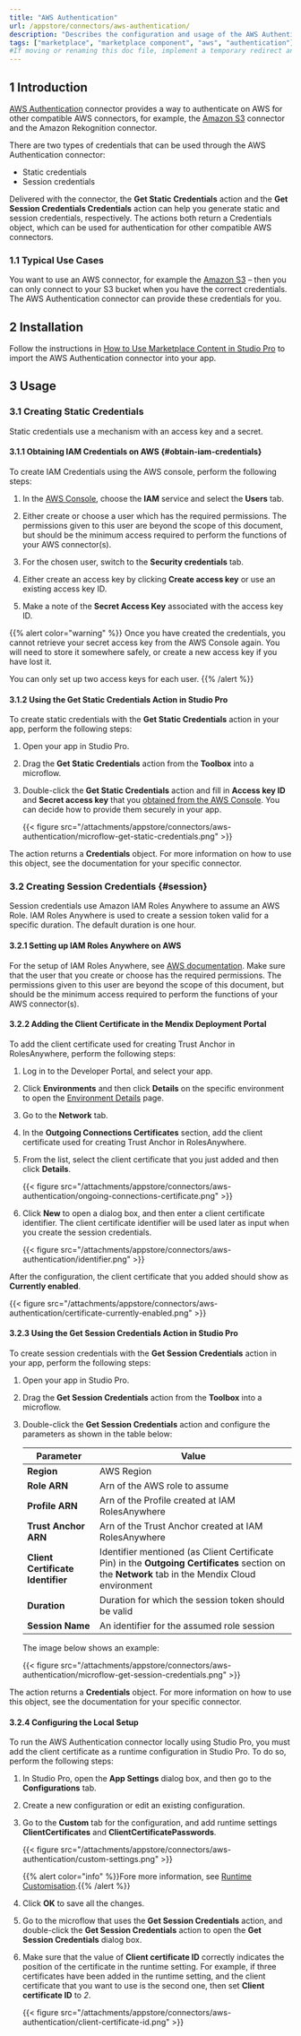 ```yaml
---
title: "AWS Authentication"
url: /appstore/connectors/aws-authentication/
description: "Describes the configuration and usage of the AWS Authentication connector from the Mendix Marketplace. This is required to authenticate AWS connectors such as the Amazon S3 connector."
tags: ["marketplace", "marketplace component", "aws", "authentication"]
#If moving or renaming this doc file, implement a temporary redirect and let the respective team know they should update the URL in the product. See Mapping to Products for more details. 
---
```


## 1 Introduction

[AWS Authentication](https://marketplace.mendix.com/link/component/120333) connector provides a way to authenticate on AWS for other compatible AWS connectors, for example, the [Amazon S3](/appstore/connectors/aws-s3-connector/) connector and the Amazon Rekognition connector.

There are two types of credentials that can be used through the AWS Authentication connector:

- Static credentials
- Session credentials

Delivered with the connector, the **Get Static Credentials** action and the **Get Session Credentials Credentials** action can help you generate static and session credentials, respectively. The actions both return a Credentials object, which can be used for authentication for other compatible AWS connectors.

### 1.1 Typical Use Cases

You want to use an AWS connector, for example the [Amazon S3](/appstore/connectors/aws-s3-connector/) – then you can only connect to your S3 bucket when you have the correct credentials. The AWS Authentication connector can provide these credentials for you.

## 2 Installation

Follow the instructions in [How to Use Marketplace Content in Studio Pro](/appstore/general/app-store-content/) to import the AWS Authentication connector into your app.

## 3 Usage

### 3.1 Creating Static Credentials

Static credentials use a mechanism with an access key and a secret.

#### 3.1.1 Obtaining IAM Credentials on AWS {#obtain-iam-credentials}

To create IAM Credentials using the AWS console, perform the following steps:

1. In the [AWS Console](https://console.aws.amazon.com/console/home), choose the **IAM** service and select the **Users** tab.

2. Either create or choose a user which has the required permissions. The permissions given to this user are beyond the scope of this document, but should be the minimum access required to perform the functions of your AWS connector(s).

3. For the chosen user, switch to the **Security credentials** tab.

4. Either create an access key by clicking **Create access key** or use an existing access key ID.

5. Make a note of the **Secret Access Key** associated with the access key ID.


{{% alert color="warning" %}}
Once you have created the credentials, you cannot retrieve your secret access key from the AWS Console again. You will need to store it somewhere safely, or create a new access key if you have lost it.

You can only set up two access keys for each user.
{{% /alert %}}

#### 3.1.2 Using the Get Static Credentials Action in Studio Pro

To create static credentials with the **Get Static Credentials** action in your app, perform the following steps:

1. Open your app in Studio Pro.
2. Drag the **Get Static Credentials** action from the **Toolbox** into a microflow.
3. Double-click the **Get Static Credentials** action and fill in **Access key ID** and **Secret access key** that you [obtained from the AWS Console](#obtain-iam-credentials). You can decide how to provide them securely in your app.

   {{< figure src="/attachments/appstore/connectors/aws-authentication/microflow-get-static-credentials.png" >}}


The action returns a **Credentials** object. For more information on how to use this object, see the documentation for your specific connector.

### 3.2 Creating Session Credentials {#session}

Session credentials use Amazon IAM Roles Anywhere to assume an AWS Role. IAM Roles Anywhere is used to create a session token valid for a specific duration. The default duration is one hour.

#### 3.2.1 Setting up IAM Roles Anywhere on AWS

For the setup of IAM Roles Anywhere, see [AWS documentation](https://docs.aws.amazon.com/rolesanywhere/latest/userguide/introduction.html). Make sure that the user that you create or choose has the required permissions. The permissions given to this user are beyond the scope of this document, but should be the minimum access required to perform the functions of your AWS connector(s).

#### 3.2.2  Adding the Client Certificate in the Mendix Deployment Portal

To add the client certificate used for creating Trust Anchor in RolesAnywhere, perform the following steps:

1. Log in to the Developer Portal, and select your app.

2. Click **Environments** and then click **Details** on the specific environment to open the [Environment Details](/developerportal/deploy/environments-details/#network-tab) page.

3. Go to the **Network** tab.

4. In the **Outgoing Connections Certificates** section, add the client certificate used for creating Trust Anchor in RolesAnywhere. 

5. From the list, select the client certificate that you just added and then click **Details**.

   {{< figure src="/attachments/appstore/connectors/aws-authentication/ongoing-connections-certificate.png" >}}

6. Click **New** to open a dialog box, and then enter a client certificate identifier. The client certificate identifier will be used later as input when you create the session credentials.

   {{< figure src="/attachments/appstore/connectors/aws-authentication/identifier.png" >}}

After the configuration, the client certificate that you added should show as **Currently enabled**.

{{< figure src="/attachments/appstore/connectors/aws-authentication/certificate-currently-enabled.png" >}}


#### 3.2.3 Using the Get Session Credentials Action in Studio Pro

To create session credentials with the **Get Session Credentials** action in your app, perform the following steps:

1. Open your app in Studio Pro.

2. Drag the **Get Session Credentials** action from the **Toolbox** into a microflow.

3. Double-click the **Get Session Credentials** action and configure the parameters as shown in the table below:

    | Parameter                         | Value                                                        |
    | --------------------------------- | ------------------------------------------------------------ |
    | **Region**                        | AWS Region                                                   |
    | **Role ARN**                      | Arn of the AWS role to assume                                |
    | **Profile ARN**                   | Arn of the Profile created at IAM RolesAnywhere              |
    | **Trust Anchor ARN**              | Arn of the Trust Anchor created at IAM RolesAnywhere         |
    | **Client Certificate Identifier** | Identifier mentioned (as Client Certificate Pin) in the **Outgoing Certificates** section on the **Network** tab in the Mendix Cloud environment |
    | **Duration**                      | Duration for which the session token should be valid         |
    | **Session Name**                  | An identifier for the assumed role session                   |

    The image below shows an example:

    {{< figure src="/attachments/appstore/connectors/aws-authentication/microflow-get-session-credentials.png" >}}

The action returns a **Credentials** object. For more information on how to use this object, see the documentation for your specific connector.

#### 3.2.4 Configuring the Local Setup

To run the AWS Authentication connector locally using Studio Pro, you must add the client certificate as a runtime configuration in Studio Pro. To do so, perform the following steps:

1. In Studio Pro, open the **App Settings** dialog box, and then go to the **Configurations** tab.

2. Create a new configuration or edit an existing configuration.

3. Go to the **Custom** tab for the configuration, and add runtime settings **ClientCertificates** and **ClientCertificatePasswords**.

   {{< figure src="/attachments/appstore/connectors/aws-authentication/custom-settings.png" >}}

   {{% alert color="info" %}}Fore more information, see [Runtime Customisation](/refguide/custom-settings/).{{% /alert %}}

4. Click **OK** to save all the changes.

5. Go to the microflow that uses the **Get Session Credentials** action, and double-click the **Get Session Credentials** action to open the **Get Session Credentials** dialog box.

6. Make sure that the value of **Client certificate ID** correctly indicates the position of the certificate in the runtime setting. For example, if three certificates have been added in the runtime setting, and the client certificate that you want to use is the second one, then set **Client certificate ID** to *2*. 

   {{< figure src="/attachments/appstore/connectors/aws-authentication/client-certificate-id.png" >}}
